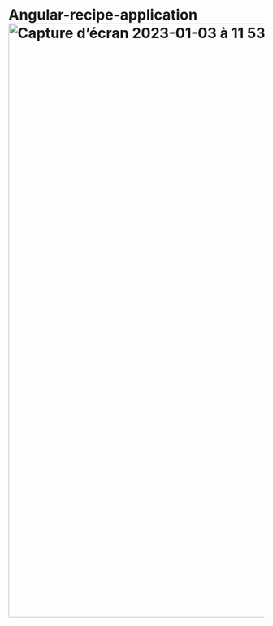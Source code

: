 # Angular-recipe-application<img width="1169" alt="Capture d’écran 2023-01-03 à 11 53 13" src="https://user-images.githubusercontent.com/97521978/210352592-725d7712-a67b-4161-bb98-9697eba7f27e.png">
